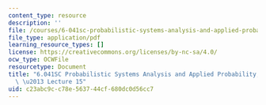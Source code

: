 ```yaml
---
content_type: resource
description: ''
file: /courses/6-041sc-probabilistic-systems-analysis-and-applied-probability-fall-2013/c23abc9cc78e563744cf680dc0d56cc7_MIT6_041SCF13_lec15_300k.pdf
file_type: application/pdf
learning_resource_types: []
license: https://creativecommons.org/licenses/by-nc-sa/4.0/
ocw_type: OCWFile
resourcetype: Document
title: "6.041SC Probabilistic Systems Analysis and Applied Probability, Fall 2013Transcript\
  \ \u2013 Lecture 15"
uid: c23abc9c-c78e-5637-44cf-680dc0d56cc7
---
```

